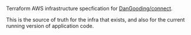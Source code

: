 Terraform AWS infrastructure specfication for [DanGooding/connect](https://github.com/DanGooding/connect).

This is the source of truth for the infra that exists, and also for the current running version of application code.
